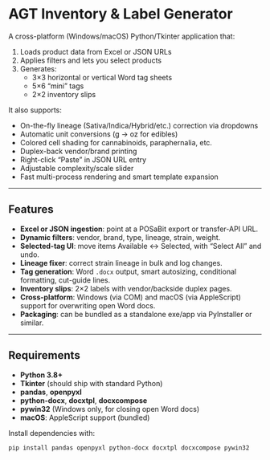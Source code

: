# AGT Inventory & Label Generator

A cross-platform (Windows/macOS) Python/Tkinter application that:

1. Loads product data from Excel or JSON URLs  
2. Applies filters and lets you select products  
3. Generates:
   - 3×3 horizontal or vertical Word tag sheets  
   - 5×6 “mini” tags  
   - 2×2 inventory slips  

It also supports:
- On-the-fly lineage (Sativa/Indica/Hybrid/etc.) correction via dropdowns  
- Automatic unit conversions (g → oz for edibles)  
- Colored cell shading for cannabinoids, paraphernalia, etc.  
- Duplex-back vendor/brand printing  
- Right-click “Paste” in JSON URL entry  
- Adjustable complexity/scale slider  
- Fast multi-process rendering and smart template expansion  

---

## Features

- **Excel or JSON ingestion**: point at a POSaBit export or transfer-API URL.  
- **Dynamic filters**: vendor, brand, type, lineage, strain, weight.  
- **Selected-tag UI**: move items Available ↔ Selected, with “Select All” and undo.  
- **Lineage fixer**: correct strain lineage in bulk and log changes.  
- **Tag generation**: Word `.docx` output, smart autosizing, conditional formatting, cut-guide lines.  
- **Inventory slips**: 2×2 labels with vendor/backside duplex pages.  
- **Cross-platform**: Windows (via COM) and macOS (via AppleScript) support for overwriting open Word docs.  
- **Packaging**: can be bundled as a standalone exe/app via PyInstaller or similar.  

---

## Requirements

- **Python 3.8+**  
- **Tkinter** (should ship with standard Python)  
- **pandas**, **openpyxl**  
- **python-docx**, **docxtpl**, **docxcompose**  
- **pywin32** (Windows only, for closing open Word docs)  
- **macOS**: AppleScript support (bundled)  

Install dependencies with:

```bash
pip install pandas openpyxl python-docx docxtpl docxcompose pywin32
